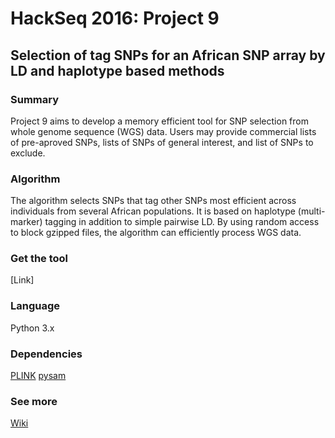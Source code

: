 # HackSeq 2016: Project 9
## Selection of tag SNPs for an African SNP array by LD and haplotype based methods

### Summary
Project 9 aims to develop a memory efficient tool for SNP selection from whole genome sequence (WGS) data. Users may provide commercial lists of pre-aproved SNPs, lists of SNPs of general interest, and list of SNPs to exclude. 

### Algorithm
The algorithm selects SNPs that tag other SNPs most efficient across individuals from several African populations. It is based on haplotype (multi-marker) tagging in addition to simple pairwise LD. By using random access to block gzipped files, the algorithm can efficiently process WGS data. 

### Get the tool
[Link]

### Language
Python 3.x

### Dependencies
[PLINK](https://www.cog-genomics.org/plink2)
[pysam](https://pysam.readthedocs.io/en/latest/index.html)

### See more 
[Wiki](https://github.com/hackseq/2016_project_9/wiki)
